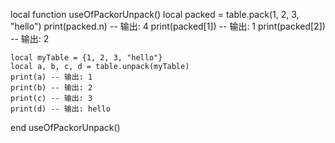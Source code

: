 local function useOfPackorUnpack()
    local packed = table.pack(1, 2, 3, "hello")
    print(packed.n)  -- 输出: 4
    print(packed[1]) -- 输出: 1
    print(packed[2]) -- 输出: 2

    local myTable = {1, 2, 3, "hello"}
    local a, b, c, d = table.unpack(myTable)
    print(a) -- 输出: 1
    print(b) -- 输出: 2
    print(c) -- 输出: 3
    print(d) -- 输出: hello
end
useOfPackorUnpack()